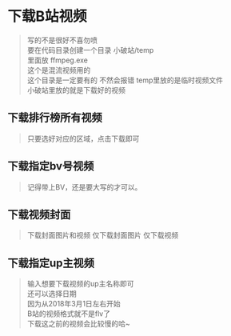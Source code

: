 # 下载B站视频
> 写的不是很好不喜勿喷  
要在代码目录创建一个目录 小破站/temp    
里面放 ffmpeg.exe  
这个是混流视频用的  
这个目录是一定要有的 不然会报错
temp里放的是临时视频文件  
小破站里放的就是下载好的视频

## 下载排行榜所有视频
> 只要选好对应的区域，点击下载即可

## 下载指定bv号视频
> 记得带上BV，还是要大写的才可以。

## 下载视频封面
> 下载封面图片和视频
仅下载封面图片
仅下载视频

## 下载指定up主视频
> 输入想要下载视频的up主名称即可  
还可以选择日期  
因为从2018年3月1日左右开始  
B站的视频格式就不是flv了  
下载这之前的视频会比较慢的哈~
